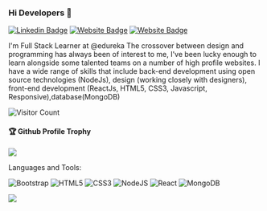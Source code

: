 ### Hi Developers 👋

[![Linkedin Badge](https://img.shields.io/badge/-Fazil-blue?style=flat-square&logo=Linkedin&logoColor=white&link=https://www.linkedin.com/in/shaik-fazil-27657a249/)](https://www.linkedin.com/in/shaik-fazil-27657a249/)
[![Website Badge](https://img.shields.io/badge/WebSite-Fazil-green)](https://www.akash)
[![Website Badge](https://img.shields.io/badge/StackOverflow-Fazil-yellow)](https://stackoverflow.com/users/19808977/shaik-fazil)

I'm
Full Stack Learner at @edureka
The crossover between design and programming has always been of interest to me, I've been lucky enough to learn alongside some talented teams on a number of high profile websites. I have a wide range of skills that include back-end development using open source technologies (NodeJs), design (working closely with designers), front-end development (ReactJs, HTML5, CSS3, Javascript, Responsive),database(MongoDB)


![Visitor Count](https://profile-counter.glitch.me/sasfazil/count.svg)

<div>
  <h4>🏆 Github Profile Trophy</h4>
  <a href="https://github.com/ryo-ma/github-profile-trophy">
    <img src="https://github-profile-trophy.vercel.app/?username=sasfazil&column=7"/>
  </a>
</div>

Languages and Tools: 

<img alt="Bootstrap" src="https://img.shields.io/badge/bootstrap-%23563D7C.svg?style=flat-square&logo=bootstrap&logoColor=white"/> <img alt="HTML5" src="https://img.shields.io/badge/html5-%23E34F26.svg?style=flat-square&logo=html5&logoColor=white"/> <img alt="CSS3" src="https://img.shields.io/badge/css3-%231572B6.svg?style=flat-square&logo=css3&logoColor=white"/> <img alt="NodeJS" src="https://img.shields.io/badge/node.js-%2343853D.svg?style=flat-square&logo=node-dot-js&logoColor=white"/> <img alt="React" src="https://img.shields.io/badge/react-%2320232a.svg?style=flat-square&logo=react&logoColor=%2361DAFB"/>  <img alt="MongoDB" src ="https://img.shields.io/badge/MongoDB-%234ea94b.svg?style=flat-square&logo=mongodb&logoColor=white"/>

![](https://activity-graph.herokuapp.com/graph?username=sasfazil&theme=react-dark&area=true)
<!--
**sasfazil/sasfazil** is a ✨ _special_ ✨ repository because its `README.md` (this file) appears on your GitHub profile.

Here are some ideas to get you started:

- 🔭 I’m currently working on ...
- 🌱 I’m currently learning ...
- 👯 I’m looking to collaborate on ...
- 🤔 I’m looking for help with ...
- 💬 Ask me about ...
- 📫 How to reach me: ...
- 😄 Pronouns: ...
- ⚡ Fun fact: .....

-->
